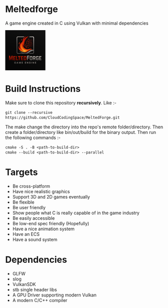 # Meltedforge
A game engine created in C using Vulkan with minimal dependencies

<img src="MeltedForge/mfassets/logo.png" alt="MeltedForge Logo" height=128 width=128/>

# Build Instructions
Make sure to clone this repository **recursively**. Like :- 

    git clone --recursive https://github.com/CloudCodingSpace/MeltedForge.git

The make change the directory into the repo's remote folder/directory. Then create a folder/directory
like bin/out/build for the binary output. Then run the following commands :- 

    cmake -S . -B <path-to-build-dir>
    cmake --build <path-to-build-dir> --parallel

# Targets
 - Be cross-platform
 - Have nice realistic graphics
 - Support 3D and 2D games eventually
 - Be flexible
 - Be user friendly
 - Show people what C is really capable of in the game industry
 - Be easily accessible
 - Be low-end spec friendly (Hopefully)
 - Have a nice animation system
 - Have an ECS
 - Have a sound system

# Dependencies
 - GLFW
 - slog
 - VulkanSDK
 - stb single header libs
 - A GPU Driver supporting modern Vulkan
 - A modern C/C++ compiler